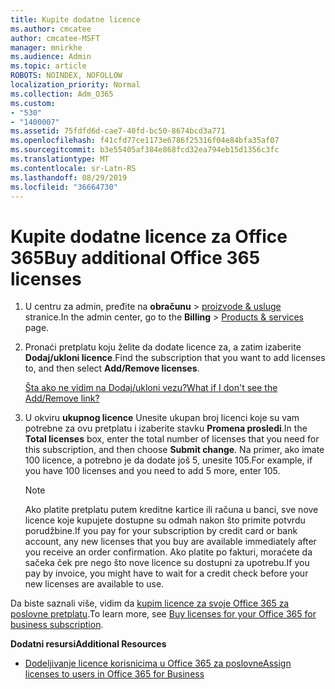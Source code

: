 ```yaml
---
title: Kupite dodatne licence
ms.author: cmcatee
author: cmcatee-MSFT
manager: mnirkhe
ms.audience: Admin
ms.topic: article
ROBOTS: NOINDEX, NOFOLLOW
localization_priority: Normal
ms.collection: Adm_O365
ms.custom:
- "530"
- "1400007"
ms.assetid: 75fdfd6d-cae7-40fd-bc50-8674bcd3a771
ms.openlocfilehash: f41cfd77ce1173e6786f25316f04e84bfa35af07
ms.sourcegitcommit: b3e55405af384e868fcd32ea794eb15d1356c3fc
ms.translationtype: MT
ms.contentlocale: sr-Latn-RS
ms.lasthandoff: 08/29/2019
ms.locfileid: "36664730"
---
```

# <a name="buy-additional-office-365-licenses"></a><span data-ttu-id="29d48-102">Kupite dodatne licence za Office 365</span><span class="sxs-lookup"><span data-stu-id="29d48-102">Buy additional Office 365 licenses</span></span>

1. <span data-ttu-id="29d48-103">U centru za admin, pređite na **obračunu** \> [proizvode & usluge](https://go.microsoft.com/fwlink/p/?linkid=842054) stranice.</span><span class="sxs-lookup"><span data-stu-id="29d48-103">In the admin center, go to the **Billing** \> [Products & services](https://go.microsoft.com/fwlink/p/?linkid=842054) page.</span></span>

2. <span data-ttu-id="29d48-104">Pronaći pretplatu koju želite da dodate licence za, a zatim izaberite **Dodaj/ukloni licence**.</span><span class="sxs-lookup"><span data-stu-id="29d48-104">Find the subscription that you want to add licenses to, and then select **Add/Remove licenses**.</span></span>

    [<span data-ttu-id="29d48-105">Šta ako ne vidim na Dodaj/ukloni vezu?</span><span class="sxs-lookup"><span data-stu-id="29d48-105">What if I don't see the Add/Remove link?</span></span>](https://docs.microsoft.com/office365/admin/subscriptions-and-billing/buy-licenses#what-if-i-dont-see-the-addremove-licenses-link)

3. <span data-ttu-id="29d48-106">U okviru **ukupnog licence** Unesite ukupan broj licenci koje su vam potrebne za ovu pretplatu i izaberite stavku **Promena prosledi**.</span><span class="sxs-lookup"><span data-stu-id="29d48-106">In the **Total licenses** box, enter the total number of licenses that you need for this subscription, and then choose **Submit change**.</span></span> <span data-ttu-id="29d48-107">Na primer, ako imate 100 licence, a potrebno je da dodate još 5, unesite 105.</span><span class="sxs-lookup"><span data-stu-id="29d48-107">For example, if you have 100 licenses and you need to add 5 more, enter 105.</span></span>

    > [!NOTE]
    > <span data-ttu-id="29d48-108">Ako platite pretplatu putem kreditne kartice ili računa u banci, sve nove licence koje kupujete dostupne su odmah nakon što primite potvrdu porudžbine.</span><span class="sxs-lookup"><span data-stu-id="29d48-108">If you pay for your subscription by credit card or bank account, any new licenses that you buy are available immediately after you receive an order confirmation.</span></span> <span data-ttu-id="29d48-109">Ako platite po fakturi, moraćete da sačeka ček pre nego što nove licence su dostupni za upotrebu.</span><span class="sxs-lookup"><span data-stu-id="29d48-109">If you pay by invoice, you might have to wait for a credit check before your new licenses are available to use.</span></span>

<span data-ttu-id="29d48-110">Da biste saznali više, vidim da [kupim licence za svoje Office 365 za poslovne pretplatu](https://docs.microsoft.com/office365/admin/subscriptions-and-billing/buy-licenses).</span><span class="sxs-lookup"><span data-stu-id="29d48-110">To learn more, see [Buy licenses for your Office 365 for business subscription](https://docs.microsoft.com/office365/admin/subscriptions-and-billing/buy-licenses).</span></span>  

<span data-ttu-id="29d48-111">**Dodatni resursi**</span><span class="sxs-lookup"><span data-stu-id="29d48-111">**Additional Resources**</span></span>

- [<span data-ttu-id="29d48-112">Dodeljivanje licence korisnicima u Office 365 za poslovne</span><span class="sxs-lookup"><span data-stu-id="29d48-112">Assign licenses to users in Office 365 for Business</span></span>](https://docs.microsoft.com/office365/admin/subscriptions-and-billing/assign-licenses-to-users)